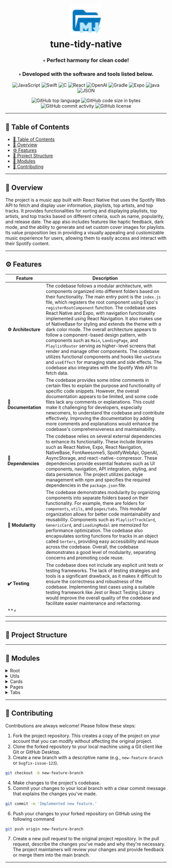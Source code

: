 
<div align="center">
<h1 align="center">
<img src="https://raw.githubusercontent.com/PKief/vscode-material-icon-theme/ec559a9f6bfd399b82bb44393651661b08aaf7ba/icons/folder-markdown-open.svg" width="100" />
<br>tune-tidy-native
</h1>
<h3>◦ Perfect harmony for clean code!</h3>
<h3>◦ Developed with the software and tools listed below.</h3>

<p align="center">
<img src="https://img.shields.io/badge/JavaScript-F7DF1E.svg?style&logo=JavaScript&logoColor=black" alt="JavaScript" />
<img src="https://img.shields.io/badge/Swift-F05138.svg?style&logo=Swift&logoColor=white" alt="Swift" />
<img src="https://img.shields.io/badge/C-A8B9CC.svg?style&logo=C&logoColor=black" alt="C" />
<img src="https://img.shields.io/badge/React-61DAFB.svg?style&logo=React&logoColor=black" alt="React" />
<img src="https://img.shields.io/badge/OpenAI-412991.svg?style&logo=OpenAI&logoColor=white" alt="OpenAI" />

<img src="https://img.shields.io/badge/Gradle-02303A.svg?style&logo=Gradle&logoColor=white" alt="Gradle" />
<img src="https://img.shields.io/badge/Expo-000020.svg?style&logo=Expo&logoColor=white" alt="Expo" />
<img src="https://img.shields.io/badge/java-%23ED8B00.svg?style&logo=openjdk&logoColor=white" alt="java" />
<img src="https://img.shields.io/badge/JSON-000000.svg?style&logo=JSON&logoColor=white" alt="JSON" />
</p>
<img src="https://img.shields.io/github/languages/top/richardr1126/tune-tidy-native?style&color=5D6D7E" alt="GitHub top language" />
<img src="https://img.shields.io/github/languages/code-size/richardr1126/tune-tidy-native?style&color=5D6D7E" alt="GitHub code size in bytes" />
<img src="https://img.shields.io/github/commit-activity/m/richardr1126/tune-tidy-native?style&color=5D6D7E" alt="GitHub commit activity" />
<img src="https://img.shields.io/github/license/richardr1126/tune-tidy-native?style&color=5D6D7E" alt="GitHub license" />
</div>

---

## 📒 Table of Contents
- [📒 Table of Contents](#-table-of-contents)
- [📍 Overview](#-overview)
- [⚙️ Features](#-features)
- [📂 Project Structure](#project-structure)
- [🧩 Modules](#modules)
- [🤝 Contributing](#-contributing)

---


## 📍 Overview

The project is a music app built with React Native that uses the Spotify Web API to fetch and display user information, playlists, top artists, and top tracks. It provides functionalities for sorting and displaying playlists, top artists, and top tracks based on different criteria, such as name, popularity, and release date. The app also includes features like haptic feedback, dark mode, and the ability to generate and set custom cover images for playlists. Its value proposition lies in providing a visually appealing and customizable music experience for users, allowing them to easily access and interact with their Spotify content.

---

## ⚙️ Features

| Feature                | Description                           |
| ---------------------- | ------------------------------------- |
| **⚙️ Architecture**     | The codebase follows a modular architecture, with components organized into different folders based on their functionality. The main entry point is the `index.js` file, which registers the root component using Expo's `registerRootComponent` function. The codebase uses React Native and Expo, with navigation functionality implemented using React Navigation. It also makes use of NativeBase for styling and extends the theme with a dark color mode. The overall architecture appears to follow a component-based design pattern, with components such as `Main`, `LandingPage`, and `PlaylistRouter` serving as higher-level screens that render and manage other components. The codebase utilizes functional components and hooks like `useState` and `useEffect` for managing state and side effects. The codebase also integrates with the Spotify Web API to fetch data. |
| **📖 Documentation**   | The codebase provides some inline comments in certain files to explain the purpose and functionality of specific code snippets. However, the overall documentation appears to be limited, and some code files lack any comments or explanations. This could make it challenging for developers, especially newcomers, to understand the codebase and contribute effectively. Improving the documentation by adding more comments and explanations would enhance the codebase's comprehensiveness and maintainability. |
| **🔗 Dependencies**    | The codebase relies on several external dependencies to enhance its functionality. These include libraries such as React Native, Expo, React Navigation, NativeBase, FontAwesome5, SpotifyWebApi, OpenAI, AsyncStorage, and react-native-compressor. These dependencies provide essential features such as UI components, navigation, API integration, styling, and data persistence. The project utilizes package management with npm and specifies the required dependencies in the `package.json` file. |
| **🧩 Modularity**      | The codebase demonstrates modularity by organizing components into separate folders based on their functionality. For example, there are folders for `components`, `utils`, and `pages/tabs`. This modular organization allows for better code maintainability and reusability. Components such as `PlaylistTrackCard`, `GenericCard`, and `LoadingModal` are memoized for performance optimization. The codebase also encapsulates sorting functions for tracks in an object called `Sorters`, providing easy accessibility and reuse across the codebase. Overall, the codebase demonstrates a good level of modularity, separating concerns and promoting code reuse. |
| **✔️ Testing**          | The codebase does not include any explicit unit tests or testing frameworks. The lack of testing strategies and tools is a significant drawback, as it makes it difficult to ensure the correctness and robustness of the codebase. Implementing test cases using a suitable testing framework like Jest or React Testing Library would improve the overall quality of the codebase and facilitate easier maintenance and refactoring. |
| **⚡

---


## 📂 Project Structure




---

## 🧩 Modules

<details closed><summary>Root</summary>

| File                                                                                          | Summary                                                                                                                                                                                                                                                                                                                                                                                                                |
| ---                                                                                           | ---                                                                                                                                                                                                                                                                                                                                                                                                                    |
| [index.js](https://github.com/richardr1126/tune-tidy-native/blob/main/index.js)               | The code snippet registers the root component'App' using Expo's'registerRootComponent' function, ensuring proper setup for loading the app in Expo Go or in a native build.                                                                                                                                                                                                                                            |
| [metro.config.js](https://github.com/richardr1126/tune-tidy-native/blob/main/metro.config.js) | The code snippet retrieves the default configuration for the Expo Metro Bundler and exports it for use. It simplifies the customization of the Metro bundler tool used in Expo projects.                                                                                                                                                                                                                               |
| [babel.config.js](https://github.com/richardr1126/tune-tidy-native/blob/main/babel.config.js) | This code exports a function that configures Babel presets and plugins for Expo projects. It enables the use of environment variables from a.env file using a plugin called "react-native-dotenv". The specified.env file and environment variable name are used to access the values in the code.                                                                                                                     |
| [App.jsx](https://github.com/richardr1126/tune-tidy-native/blob/main/App.jsx)                 | This code snippet is a React Native app that includes navigation functionality using React Navigation. It sets up a stack navigator with different screens, such as LandingPage, Main, Instructions, and CoverImageGenerator. It also manages the app's state using useState and useEffect hooks and implements a loading mechanism. The app uses NativeBase for styling and extends the theme with a dark color mode. |

</details>

<details closed><summary>Utils</summary>

| File                                                                                                                                      | Summary                                                                                                                                                                                                                                                                                                                                                                                                                                                                                                                                                                                                                                                               |
| ---                                                                                                                                       | ---                                                                                                                                                                                                                                                                                                                                                                                                                                                                                                                                                                                                                                                                   |
| [Sorter.js](https://github.com/richardr1126/tune-tidy-native/blob/main/utils/Sorter.js)                                                   | The provided code snippet defines functions that sort tracks based on different criteria such as name, original position, album name, artist name, release date, popularity, date added, tempo, acousticness, danceability, energy, instrumentalness, liveness, loudness, speechiness, and valence. These sorting functions are encapsulated within an object called "Sorters" for easy access and use in other parts of the code.                                                                                                                                                                                                                                    |
| [asyncStorage.js](https://github.com/richardr1126/tune-tidy-native/blob/main/utils/asyncStorage.js)                                       | The provided code snippet includes functions for storing and retrieving data using AsyncStorage in React Native. The storeData function saves a key-value pair, while the getData function retrieves the value associated with a given key. The clear function clears all stored data and then restores the values of'generationLimit' and'lastUpdateDate'.                                                                                                                                                                                                                                                                                                           |
| [Header.jsx](https://github.com/richardr1126/tune-tidy-native/blob/main/components/pages/tabs/utils/Header.jsx)                           | The provided code snippet is a React component that represents a header section. It takes in props such as device theme, text, and a function to handle back button press. The component dynamically calculates the size of the text based on its length and adjusts the font size accordingly. It also applies different styles based on the device theme, such as background color, text color, and border color. The header section includes a back button and a heading that displays the given text. When the back button is pressed, the handleBackButtonPress function is called.                                                                              |
| [Profile.jsx](https://github.com/richardr1126/tune-tidy-native/blob/main/components/pages/tabs/utils/Profile.jsx)                         | This code snippet is a React Native component that represents a user profile. It displays the user's name, profile picture, and number of followers. It also includes buttons for viewing the user's profile on Spotify, viewing the privacy policy, and logging out. The component uses various styling and navigation functionalities.                                                                                                                                                                                                                                                                                                                              |
| [LoadingModal.jsx](https://github.com/richardr1126/tune-tidy-native/blob/main/components/pages/tabs/utils/LoadingModal.jsx)               | The provided code snippet is a React component that renders a loading modal. It takes in props for the device theme, modal open state, and progress value. It calculates and displays the estimated wait time based on the progress. The modal includes a heading, description, progress bar, and a warning message.                                                                                                                                                                                                                                                                                                                                                  |
| [jsonHelpers.js](https://github.com/richardr1126/tune-tidy-native/blob/main/components/pages/tabs/utils/jsonHelpers.js)                   | The code snippet defines a set of options and icons for sorting and displaying data. It includes options for sorting by different attributes such as name, album name, and popularity, as well as corresponding icons for ascending and descending sorting. It also includes icons for labeling the attributes on the left side.                                                                                                                                                                                                                                                                                                                                      |
| [PlaylistSelector.jsx](https://github.com/richardr1126/tune-tidy-native/blob/main/components/pages/tabs/utils/PlaylistSelector.jsx)       | The code snippet defines a React Native component called PlaylistSelector. It displays a list of playlists and allows the user to select one. It handles user interactions and navigation. The component also adapts its appearance based on the device's theme.                                                                                                                                                                                                                                                                                                                                                                                                      |
| [Instructions.jsx](https://github.com/richardr1126/tune-tidy-native/blob/main/components/pages/tabs/utils/Instructions.jsx)               | The code snippet defines a functional component called "Instructions" that displays instructions for a playlist sorting feature. It uses various UI components from the NativeBase library and FontAwesome5 icons. It also imports a "storeData" function from a utility file to handle data storage. The component has a "handleGetStartedPressed" function that saves data, navigates back, and renders a UI with headings, text, and buttons.                                                                                                                                                                                                                      |
| [CoverImageGenerator.jsx](https://github.com/richardr1126/tune-tidy-native/blob/main/components/pages/tabs/utils/CoverImageGenerator.jsx) | This code snippet is a React Native component that generates and sets a custom cover image for a playlist on Spotify. It uses various dependencies such as React Native, NativeBase, FontAwesome5, SpotifyWebApi, OpenAI, AsyncStorage, and react-native-compressor. The component allows the user to enter a description for the cover image, generates the image using OpenAI's API, compresses and displays the generated image, and provides an option to set the generated image as the cover for the selected playlist on Spotify. The component also manages the generation limit for the cover images and handles access token refresh for Spotify API calls. |
| [TracksList.jsx](https://github.com/richardr1126/tune-tidy-native/blob/main/components/pages/tabs/utils/TracksList.jsx)                   | The provided code snippet is a functional component that renders a list of tracks. It uses the Animated.FlatList component from react-native to display the list with animation effects. It also includes features like pull-to-refresh and infinite scrolling. The tracks are passed as data and rendered using the PlaylistTrackCard component.                                                                                                                                                                                                                                                                                                                     |

</details>

<details closed><summary>Cards</summary>

| File                                                                                                                       | Summary                                                                                                                                                                                                                                                                                                                               |
| ---                                                                                                                        | ---                                                                                                                                                                                                                                                                                                                                   |
| [ArtistCard.jsx](https://github.com/richardr1126/tune-tidy-native/blob/main/components/cards/ArtistCard.jsx)               | The provided code snippet defines a functional component called ArtistCard. It renders a card with an avatar, index, and name of an artist. When pressed, it triggers a haptic feedback and opens the artist's URL. The card's appearance is dynamically styled based on the device's theme.                                          |
| [GenericCard.jsx](https://github.com/richardr1126/tune-tidy-native/blob/main/components/cards/GenericCard.jsx)             | This code snippet is a React Native component called GenericCard. It renders a pressable container that displays information about a music item, such as album art, name, and artists. It also includes functionality to open a URL when pressed and trigger haptic feedback. The component is memoized for performance optimization. |
| [PlaylistTrackCard.jsx](https://github.com/richardr1126/tune-tidy-native/blob/main/components/cards/PlaylistTrackCard.jsx) | This code snippet defines a PlaylistTrackCard component that displays information about a track in a playlist. When pressed, it triggers haptic feedback and opens the track's Spotify URL. It also dynamically adjusts the appearance based on the device's theme.                                                                   |

</details>

<details closed><summary>Pages</summary>

| File                                                                                                           | Summary                                                                                                                                                                                                                                                                                                                                                                                                                                                                                                                             |
| ---                                                                                                            | ---                                                                                                                                                                                                                                                                                                                                                                                                                                                                                                                                 |
| [Main.jsx](https://github.com/richardr1126/tune-tidy-native/blob/main/components/pages/Main.jsx)               | The code snippet is a React component that creates a main navigation screen using the Material Top Tab Navigator from the React Navigation library. It also makes use of the Spotify Web API to fetch data such as user information, playlists, top artists, and top tracks. The component fetches data on initial render and provides tabs for sorting playlists, displaying top artists, top tracks, and top albums. Additionally, it handles refreshing data and managing access tokens for authentication with the Spotify API. |
| [LandingPage.jsx](https://github.com/richardr1126/tune-tidy-native/blob/main/components/pages/LandingPage.jsx) | This code snippet is a React Native component called "LandingPage". It is responsible for rendering a screen that serves as a landing page for a music app. The component includes functionalities for handling user authentication with Spotify, storing and retrieving data using AsyncStorage, refreshing access tokens, and checking token expiration. It also includes UI elements such as text, images, and buttons for displaying content and facilitating user interactions.                                                |

</details>

<details closed><summary>Tabs</summary>

| File                                                                                                                      | Summary                                                                                                                                                                                                                                                                                                                                                                                                                                                                                                                           |
| ---                                                                                                                       | ---                                                                                                                                                                                                                                                                                                                                                                                                                                                                                                                               |
| [PlaylistRouter.jsx](https://github.com/richardr1126/tune-tidy-native/blob/main/components/pages/tabs/PlaylistRouter.jsx) | The code snippet provides a playlist router component for a React Native application. It uses the createStackNavigator function from the "@react-navigation/stack" library to create a stack navigator. The component renders different screens such as Playlist Selector, Playlist Editor, and Profile, passing relevant props and styling based on the color mode of the device. The component is exported as a memoized function.                                                                                              |
| [TopAlbums.jsx](https://github.com/richardr1126/tune-tidy-native/blob/main/components/pages/tabs/TopAlbums.jsx)           | This code snippet is a functional component in React that displays a list of top albums based on the provided topTracks data. It allows the user to select a time range and sorts the albums based on the number of tracks. The component also handles the rendering of the albums and provides a fallback message if no top albums are found.                                                                                                                                                                                    |
| [TopTracks.jsx](https://github.com/richardr1126/tune-tidy-native/blob/main/components/pages/tabs/TopTracks.jsx)           | This code defines a functional component called "TopTracks" that displays a list of top tracks. It uses various UI components from the NativeBase library and includes a dropdown menu to switch between different time ranges. The component receives "topTracks" as a prop, which is an object containing data for each time range. It renders a FlatList to display the top tracks based on the selected time range, or a message if there are no tracks available. It also utilizes memoization for performance optimization. |
| [TopArtists.jsx](https://github.com/richardr1126/tune-tidy-native/blob/main/components/pages/tabs/TopArtists.jsx)         | This code snippet defines the `TopArtists` component, which displays a list of top artists based on a selected time range. It uses various UI components from the `native-base` library and custom components like `ArtistCard`. The component handles state for the selected time range and renders the list of artists accordingly. It also includes some styling and haptic feedback.                                                                                                                                          |

</details>


---

## 🤝 Contributing

Contributions are always welcome! Please follow these steps:
1. Fork the project repository. This creates a copy of the project on your account that you can modify without affecting the original project.
2. Clone the forked repository to your local machine using a Git client like Git or GitHub Desktop.
3. Create a new branch with a descriptive name (e.g., `new-feature-branch` or `bugfix-issue-123`).
```sh
git checkout -b new-feature-branch
```
4. Make changes to the project's codebase.
5. Commit your changes to your local branch with a clear commit message that explains the changes you've made.
```sh
git commit -m 'Implemented new feature.'
```
6. Push your changes to your forked repository on GitHub using the following command
```sh
git push origin new-feature-branch
```
7. Create a new pull request to the original project repository. In the pull request, describe the changes you've made and why they're necessary.
The project maintainers will review your changes and provide feedback or merge them into the main branch.


---

